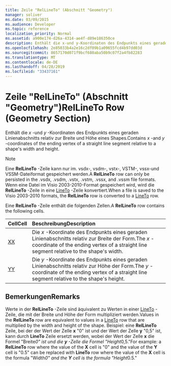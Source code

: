 ```yaml
---
title: Zeile "RelLineTo" (Abschnitt "Geometry")
manager: soliver
ms.date: 03/09/2015
ms.audience: Developer
ms.topic: reference
localization_priority: Normal
ms.assetid: a900e174-d26a-4314-ae4f-d89e186350ce
description: Enthält die x-und y-Koordinaten des Endpunkts eines geraden Linienabschnitts relativ zur Breite und Höhe eines Shapes.
ms.openlocfilehash: 2e85033b4a2e16c2df09b1a09655fcd4b97dd03d
ms.sourcegitcommit: 8657170d071f9bcf680aba50b9c07f2a4fb82283
ms.translationtype: MT
ms.contentlocale: de-DE
ms.lasthandoff: 04/28/2019
ms.locfileid: "33437161"
---
```

# <a name="rellineto-row-geometry-section"></a><span data-ttu-id="21a2b-103">Zeile "RelLineTo" (Abschnitt "Geometry")</span><span class="sxs-lookup"><span data-stu-id="21a2b-103">RelLineTo Row (Geometry Section)</span></span>

<span data-ttu-id="21a2b-104">Enthält die *x* -und *y* -Koordinaten des Endpunkts eines geraden Linienabschnitts relativ zur Breite und Höhe eines Shapes.</span><span class="sxs-lookup"><span data-stu-id="21a2b-104">Contains  *x*  -and  *y*  -coordinates of the ending vertex of a straight line segment relative to a shape's width and height.</span></span> 
  
> [!NOTE]
> <span data-ttu-id="21a2b-105">Eine **RelLineTo** -Zeile kann nur im. vsdx-, vsdm-, vstx-, VSTM-, vssx-und VSSM-Dateiformat gespeichert werden.</span><span class="sxs-lookup"><span data-stu-id="21a2b-105">A **RelLineTo** row can only be persisted in the .vsdx, .vsdm, .vstx, .vstm, .vssx, and .vssm file formats.</span></span> <span data-ttu-id="21a2b-106">Wenn eine Datei im Visio 2003-2010-Format gespeichert wird, wird die **RelLineTo** -Zeile in eine [LineTo](lineto-row-geometry-section.md) -Zeile konvertiert.</span><span class="sxs-lookup"><span data-stu-id="21a2b-106">When a file is saved to the Visio 2003-2010 formats, the **RelLineTo** row is converted to a [LineTo](lineto-row-geometry-section.md) row.</span></span> 
  
<span data-ttu-id="21a2b-107">Eine **RelLineTo** -Zeile enthält die folgenden Zellen.</span><span class="sxs-lookup"><span data-stu-id="21a2b-107">A **RelLineTo** row contains the following cells.</span></span> 
  
|<span data-ttu-id="21a2b-108">**Cell**</span><span class="sxs-lookup"><span data-stu-id="21a2b-108">**Cell**</span></span>|<span data-ttu-id="21a2b-109">**Beschreibung**</span><span class="sxs-lookup"><span data-stu-id="21a2b-109">**Description**</span></span>|
|:-----|:-----|
|[<span data-ttu-id="21a2b-110">X</span><span class="sxs-lookup"><span data-stu-id="21a2b-110">X</span></span>](x-cell-geometry-section.md) <br/> |<span data-ttu-id="21a2b-111">Die *x* -Koordinate des Endpunkts eines geraden Linienabschnitts relativ zur Breite der Form.</span><span class="sxs-lookup"><span data-stu-id="21a2b-111">The  *x*  -coordinate of the ending vertex of a straight line segment relative to the shape's width.</span></span>  <br/> |
|[<span data-ttu-id="21a2b-112">Y</span><span class="sxs-lookup"><span data-stu-id="21a2b-112">Y</span></span>](y-cell-geometry-section.md) <br/> |<span data-ttu-id="21a2b-113">Die *y* -Koordinate des Endpunkts eines geraden Linienabschnitts relativ zur Höhe der Form.</span><span class="sxs-lookup"><span data-stu-id="21a2b-113">The  *y*  -coordinate of the ending vertex of a straight line segment relative to the shape's height.</span></span>  <br/> |
   
## <a name="remarks"></a><span data-ttu-id="21a2b-114">Bemerkungen</span><span class="sxs-lookup"><span data-stu-id="21a2b-114">Remarks</span></span>

<span data-ttu-id="21a2b-115">Werte in der **RelLineTo** -Zeile sind äquivalent zu Werten in einer [LineTo](lineto-row-geometry-section.md) -Zeile, die mit der Breite und Höhe der Form multipliziert werden.</span><span class="sxs-lookup"><span data-stu-id="21a2b-115">Values in the **RelLineTo** row are equivalent to values in a [LineTo](lineto-row-geometry-section.md) row that are multiplied by the width and height of the shape.</span></span> <span data-ttu-id="21a2b-116">Beispiel: eine **RelLineTo** Zeile, bei der der Wert der Zelle **x** "0" ist und der Wert der Zelle **y** "0,5" ist, kann durch **LineTo** Zeile ersetzt werden, wobei der Wert der Zelle **x** die Formel "Breite*0" ist und die **y** -Zelle die Formel "Height*0,5."</span><span class="sxs-lookup"><span data-stu-id="21a2b-116">For example: a **RelLineTo** row where the value of the **X** cell is "0" and the value of the **Y** cell is "0.5" can be replaced with **LineTo** row where the value of the **X** cell is the formula "Width*0" and the **Y** cell is the formula "Height*0.5."</span></span> 
  

